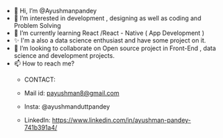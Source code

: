 - 👋 Hi, I’m @Ayushmanpandey
- 👀 I’m interested in development , designing as well as coding and Problem Solving
- 🌱 I’m currently learning React /React - Native ( App Development )
- ✨ I'm a also a data science enthusiast and have some project on it.
- 💞️ I’m looking to collaborate on Open source project in Front-End , data science and development projects.
- 📫 How to reach me? 
    - CONTACT:
    -  Mail id: payushman8@gmail.com
                 
    -  Insta: @ayushmanduttpandey
    - LinkedIn: https://www.linkedin.com/in/ayushman-pandey-741b391a4/
<!---
Ayushmanpandey/Ayushmanpandey is a ✨ special ✨ repository because its `README.md` (this file) appears on your GitHub profile.
You can click the Preview link to take a look at your changes.
--->

